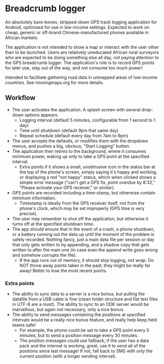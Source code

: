 # Breadcrumb logger

An absolutely bare-bones, stripped-down GPS track logging application for Android, optimized for use in low-income settings. Expected to work on cheap, generic or off-brand Chinese-manufactured phones available in African markets.

The application is not intended to show a map or interact with the user other than to be launched. Users are relatively uneducated African rural surveyors who are expected to be doing something else all day, not paying attention to the GPS breadcrumb logger. The application's role is to record GPS points for later use, stay out of the way, and not consume too much power!

Intended to facilitate gathering road data in unmapped areas of low-income countries. See missingmaps.org for more details.

## Workflow

- The user activates the application. A splash screen with several drop-down options appears.
  - Logging interval (default 5 minutes, configurable from 1 second to 1 day)
  - Time until shutdown (default 9pm that same day)
  - Repeat schedule (default every day from 7am to 9pm)
- The user accepts the defaults, or modifies them with the dropdown menus, and pushes a big, obvious, "Start Logging" button. 
- The application then retires to the background, where it consumes minimum power, waking up only to take a GPS point at the specified interval.
  - Extra points if it shows a small, unobtrusive icon in the status bar at the top of the phone's screen, simply saying it's happy and working, or displaying a red "not happy" status, which when clicked shows a simple error message ("can't get a GPS fix, point overdue by 8:32," "Please activate your GPS receiver," or similar).  
- GPS points are recorded including a time-stamp, but otherwise contain minimum information.
  - Timestamp is ideally from the GPS receiver itself, not from the phone's clock, which may be set improperly (GPS time is very precise).
- The user may remember to shut off the application, but otherwise it turns off at the specified shutdown time.
- The app should ensure that in the event of a crash, a phone shutdown, or a battery running out the data up until the moment of the problem is safely recorded. Nothing fancy, just a main data file per session or day that only gets written to by appending, and a shadow copy that gets written to after the main one (in case even the append write goes wrong and somehow corrupts the file).
  - If the app runs out of memory, it should stop logging, not wrap. Do NOT throw away points taken in the past; they might be really far away! Better to lose the most recent points.
  
### Extra points
- The ability to sync data to a server is a nice bonus, but pulling the datafile from a USB cable is fine (clean folder structure and flat text files in UTF-8 are a must). The ability to sync to an ODK server would be marvellous, but again not necessary, only a nice bonus.
- The ability to send messages containing the positions at specified intervals would be a really nice bonus feature, and really help keep field teams safe!
  - For example, the phone could be set to take a GPS point every 5 minutes, but to send a position message every 30 minutes.
  - The position messages could use fallback; if the user has a data pack and the internet is working, great, use it to send all of the positions since last message! If not, fall back to SMS with only the current position (with a longer sending interval). 
